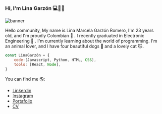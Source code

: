 ### Hi, I'm Lina Garzón 💻🧑‍💻

 ![banner](https://user-images.githubusercontent.com/118136883/230512986-45a58644-fc06-4198-8dea-3fe215ce2a99.png)
 
Hello community, My name is Lina Marcela Garzón Romero, I'm 23 years old, and I'm proudly Colombian 🌳 . I recently graduated in Electronic Engineering 🔌 . I'm currently learning about the world of programming. I'm an animal lover, and I have four beautiful dogs 🐶 and a lovely cat 🐱.

 ```js
 const LinaGarzón = {
     code:[Javascript, Python, HTML, CSS],
     tools: [React, Node],
 }
```
You can find me 🌎:
- [Linkerdin](https://www.linkedin.com/in/linamarcelagarzon/)
- [Instagram](https://www.instagram.com/linaagarzon/)
- [Portafolio](https://linamgarzon.github.io/Portafolio/portafolio)
- [CV](https://drive.google.com/file/d/1bQlyfxpiozHddWzLuPbS8V7513SXpDtk/view?usp=sharing)
<!--
**linamgarzon/linamgarzon** is a ✨ _special_ ✨ repository because its `README.md` (this file) appears on your GitHub profile.

Here are some ideas to get you started:

- 🔭 I’m currently working on ...
- 🌱 I’m currently learning ...
- 👯 I’m looking to collaborate on ...
- 🤔 I’m looking for help with ...
- 💬 Ask me about ...
- 📫 How to reach me: ...
- 😄 Pronouns: ...
- ⚡ Fun fact: ...
-->
